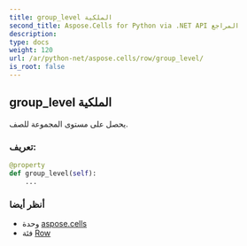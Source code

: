 ```yaml
---
title: group_level الملكية
second_title: Aspose.Cells for Python via .NET API المراجع
description:
type: docs
weight: 120
url: /ar/python-net/aspose.cells/row/group_level/
is_root: false
---
```

##  group_level الملكية

يحصل على مستوى المجموعة للصف.
###  تعريف:
```python
@property
def group_level(self):
    ...
```

###  أنظر أيضا
* وحدة [aspose.cells](../../)
* فئة [Row](/cells/ar/python-net/aspose.cells/row)
